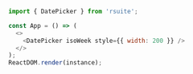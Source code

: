<!--start-code-->

```js
import { DatePicker } from 'rsuite';

const App = () => (
  <>
    <DatePicker isoWeek style={{ width: 200 }} />
  </>
);
ReactDOM.render(instance);
```

<!--end-code-->
